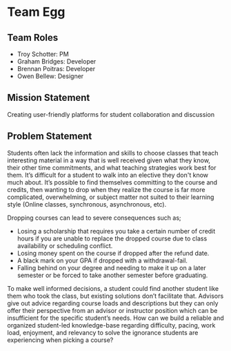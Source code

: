 # Team Egg

## Team Roles

- Troy Schotter: PM
- Graham Bridges: Developer
- Brennan Poitras: Developer
- Owen Bellew: Designer

## Mission Statement

Creating user-friendly platforms for student collaboration and discussion


## Problem Statement
Students often lack the information and skills to choose classes that teach interesting material in a way that is well received given what they know, their other time commitments, and what teaching strategies work best for them. It’s difficult for a student to walk into an elective they don't know much about. It’s possible to find themselves committing to the course and credits, then wanting to drop when they realize the course is far more complicated, overwhelming, or subject matter not suited to their learning style (Online classes, synchronous, asynchronous, etc). 

Dropping courses can lead to severe consequences such as;

- Losing a scholarship that requires you take a certain number of credit hours if you are unable to replace the dropped course due to class availability or scheduling conflict.
- Losing money spent on the course if dropped after the refund date.
- A black mark on your GPA if dropped with a withdrawal-fail.
- Falling behind on your degree and needing to make it up on a later semester or be forced to take another semester before graduating.

To make well informed decisions, a student could find another student like them who took the class, but existing solutions don’t facilitate that. Advisors give out advice regarding course loads and descriptions but they can only offer their perspective from an advisor or instructor position which can be insufficient for the specific student’s needs. How can we build a reliable and organized student-led knowledge-base regarding difficulty, pacing, work load, enjoyment, and relevancy to solve the ignorance students are experiencing when picking a course?
